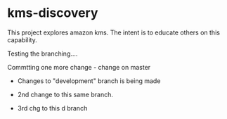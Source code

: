 # kms-discovery

This project explores amazon kms. The intent is to educate others on this capability.

Testing the branching....

Commtting one more change - change on master

- Changes to "development" branch is being made

- 2nd change to this same branch.

- 3rd chg to this d branch
